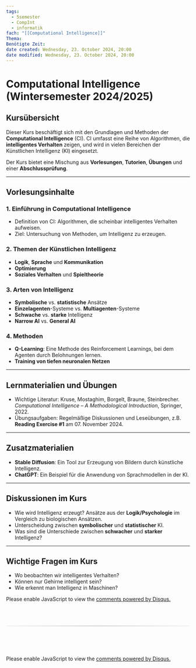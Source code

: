 ```yaml
---
tags:
  - 5semester
  - CompInt
  - informatik
fach: "[[Computational Intelligence]]"
Thema:
Benötigte Zeit:
date created: Wednesday, 23. October 2024, 20:00
date modified: Wednesday, 23. October 2024, 20:00
---
```


# Computational Intelligence (Wintersemester 2024/2025)

## Kursübersicht

Dieser Kurs beschäftigt sich mit den Grundlagen und Methoden der **Computational Intelligence** (CI). CI umfasst eine Reihe von Algorithmen, die **intelligentes Verhalten** zeigen, und wird in vielen Bereichen der Künstlichen Intelligenz (KI) eingesetzt.

Der Kurs bietet eine Mischung aus **Vorlesungen**, **Tutorien**, **Übungen** und einer **Abschlussprüfung**.

---

## Vorlesungsinhalte

### 1. Einführung in Computational Intelligence

- Definition von CI: Algorithmen, die scheinbar intelligentes Verhalten aufweisen.
- Ziel: Untersuchung von Methoden, um Intelligenz zu erzeugen.

### 2. Themen der Künstlichen Intelligenz

- **Logik**, **Sprache** und **Kommunikation**
- **Optimierung**
- **Soziales Verhalten** und **Spieltheorie**

### 3. Arten von Intelligenz

- **Symbolische** vs. **statistische** Ansätze
- **Einzelagenten**-Systeme vs. **Multiagenten**-Systeme
- **Schwache** vs. **starke** Intelligenz
- **Narrow AI** vs. **General AI**

### 4. Methoden

- **Q-Learning**: Eine Methode des Reinforcement Learnings, bei dem Agenten durch Belohnungen lernen.
- **Training von tiefen neuronalen Netzen**

---

## Lernmaterialien und Übungen

- Wichtige Literatur: Kruse, Mostaghim, Borgelt, Braune, Steinbrecher. _Computational Intelligence – A Methodological Introduction_, Springer, 2022.
- Übungsaufgaben: Regelmäßige Diskussionen und Leseübungen, z.B. **Reading Exercise #1** am 07. November 2024.

---

## Zusatzmaterialien

- **Stable Diffusion**: Ein Tool zur Erzeugung von Bildern durch künstliche Intelligenz.
- **ChatGPT**: Ein Beispiel für die Anwendung von Sprachmodellen in der KI.

---

## Diskussionen im Kurs

- Wie wird Intelligenz erzeugt? Ansätze aus der **Logik/Psychologie** im Vergleich zu biologischen Ansätzen.
- Unterscheidung zwischen **symbolischer** und **statistischer** KI.
- Was sind die Unterschiede zwischen **schwacher** und **starker** Intelligenz?

---

## Wichtige Fragen im Kurs

- Wo beobachten wir intelligentes Verhalten?
- Können nur Gehirne intelligent sein?
- Wie erkennt man Intelligenz in Maschinen?

<!-- DISQUS SCRIPT COMMENT START -->

<!-- DISQUS RECOMMENDATION START -->

<div id="disqus_recommendations"></div>

<script> 
(function() { // REQUIRED CONFIGURATION VARIABLE: EDIT THE SHORTNAME BELOW
var d = document, s = d.createElement('script'); // IMPORTANT: Replace EXAMPLE with your forum shortname!
s.src = 'https://myuninotes.disqus.com/recommendations.js'; s.setAttribute('data-timestamp', +new Date());
(d.head || d.body).appendChild(s);
})();
</script>
<noscript>
Please enable JavaScript to view the 
<a href="https://disqus.com/?ref_noscript" rel="nofollow">
comments powered by Disqus.
</a>
</noscript>

<!-- DISQUS RECOMMENDATION END -->

<hr style="border: none; height: 2px; background: linear-gradient(to right, #f0f0f0, #ccc, #f0f0f0); margin-top: 4rem; margin-bottom: 5rem;">
<div id="disqus_thread"></div>
<script>
    /**
    *  RECOMMENDED CONFIGURATION VARIABLES: EDIT AND UNCOMMENT THE SECTION BELOW TO INSERT DYNAMIC VALUES FROM YOUR PLATFORM OR CMS.
    *  LEARN WHY DEFINING THESE VARIABLES IS IMPORTANT: https://disqus.com/admin/universalcode/#configuration-variables    */
    /*
    var disqus_config = function () {
    this.page.url = PAGE_URL;  // Replace PAGE_URL with your page's canonical URL variable
    this.page.identifier = PAGE_IDENTIFIER; // Replace PAGE_IDENTIFIER with your page's unique identifier variable
    };
    */
    (function() { // DON'T EDIT BELOW THIS LINE
    var d = document, s = d.createElement('script');
    s.src = 'https://myuninotes.disqus.com/embed.js';
    s.setAttribute('data-timestamp', +new Date());
    (d.head || d.body).appendChild(s);
    })();
</script>
<noscript>Please enable JavaScript to view the <a href="https://disqus.com/?ref_noscript">comments powered by Disqus.</a></noscript>

<!-- DISQUS SCRIPT COMMENT END -->
